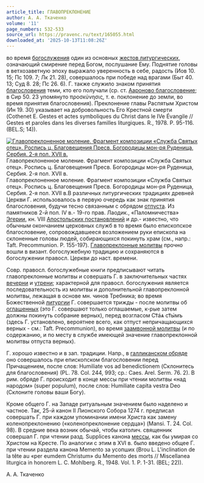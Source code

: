 ```yaml
---
article_title: ГЛАВОПРЕКЛОНЕНИЕ
author: А. А. Ткаченко
volume: '11'
page_numbers: 532-533
source_url: https://pravenc.ru/text/165055.html
downloaded_at: '2025-10-13T11:08:26Z'
---
```


во время [богослужения](https://pravenc.ru/text/богослужения.html) один из основных [жестов литургических](<https://pravenc.ru/text/жестов литургических.html>), означающий смирение перед Богом, послушание Ему. Поднятие головы в ветхозаветную эпоху выражало уверенность в себе, радость (Иов 10. 15; Пс 109. 7; Лк 21. 28), совершалось при победе над врагами (Быт 40. 13; Суд 8. 28; Пс 26. 6). Г. также служило знаком принятия [благословения](https://pravenc.ru/text/благословения.html) теми, кто его получали (ср. ст. [Аароново благословение](<https://pravenc.ru/text/Аароново благословение.html>); в Сир 50. 23 упомянуто προσκύνησις, т. е. поклонение до земли, во время принятия благословения). Преклонение главы Распятым Христом (Ин 19. 30) указывает на добровольность Его Крестной смерти (Cothenet E. Gestes et actes symboliques du Christ dans le IVe Évangile // Gestes et paroles dans les diverses familles liturgiques. R., 1978. P. 95-116. (BEL.S; 14)).

[![Главопреклоненное моление. Фрагмент композиции «Служба Святых отец». Роспись ц. Благовещения Пресв. Богородицы мон-ря Руденица, Сербия. 2-я пол. XVII в.](https://pravenc.ru/data/475/469/1234/i200.jpg "Кликните для увеличения картинки")](https://pravenc.ru/data/475/469/1234/i400.jpg)Главопреклоненное моление. Фрагмент композиции «Служба Святых отец». Роспись ц. Благовещения Пресв. Богородицы мон-ря Руденица, Сербия. 2-я пол. XVII в.  
Главопреклоненное моление. Фрагмент композиции «Служба Святых отец». Роспись ц. Благовещения Пресв. Богородицы мон-ря Руденица, Сербия. 2-я пол. XVII в.В различных литургических традициях древней Церкви Г. использовалось в первую очередь как знак принятия благословения, будучи тесно связанным с обрядом [отпуста](https://pravenc.ru/text/отпуста.html). Из памятников 2-й пол. IV в.- 19-го прав. Лаодик., «Паломничества» [Эгерии](https://pravenc.ru/text/Эгерии.html), кн. VIII [Апостольских постановлений](<https://pravenc.ru/text/Апостольские постановления.html>) и др.- известно, что обычным окончанием церковных служб в то время было епископское благословение, сопровождавшееся возложением руки епископа на склоненные головы людей, собирающихся покинуть храм (см., напр.: Taft. Precommunion. P. 155-197). [Главопреклонные молитвы](<https://pravenc.ru/text/Главопреклонные молитвы.html>) прочно вошли в визант. богослужебную традицию и сохраняются в богослужении правосл. Церкви до наст. времени.

Совр. правосл. богослужебные книги предписывают читать главопреклонные молитвы и совершать Г. в заключительных частях [вечерни](https://pravenc.ru/text/вечерни.html) и [утрени](https://pravenc.ru/text/Утреня.html); характерной для правосл. богослужения является последовательность из молитвы и дополнительной главопреклонной молитвы, лежащая в основе мн. чинов Требника; во время Божественной [литургии](https://pravenc.ru/text/Литургия.html) Г. совершается трижды - после молитвы об [оглашенных](https://pravenc.ru/text/оглашение.html) (это Г. совершают только оглашаемые, к-рые затем должны покинуть собрание верных), перед возгласом <span class="cu">Ст҃а҆ѧ</span> <span class="cu">ст҃ы҆мъ</span>  (здесь Г. установлено, вероятнее всего, как отпуст непричащающихся верных - см.: Taft. Precommunion), во время [заамвонной молитвы](<https://pravenc.ru/text/заамвонной молитвы.html>) (и по содержанию, и по месту в службе имеющей значение главопреклонной молитвы отпуста верных).

Г. хорошо известно и в зап. традиции. Напр., в [галликанском обряде](<https://pravenc.ru/text/ГАЛЛИКАНСКИЙ ОБРЯД.html>) оно совершалось при епископском благословении перед Причащением, после слов: Humiliate vos ad benedictionem (Склонитесь для благословения) (PL. 78. Col. 244, 993; ср.: Caes. Arel. Serm. 76. 2). В рим. обряде Г. происходит в конце мессы при чтении молитвы «над народом» (super populum), после слов: Humiliate capita vestra Deo (Склоните головы ваши Богу).

Кроме общего Г. на Западе ритуальным значением было наделено и частное. Так, 25-й канон II Лионского Собора 1274 г. предписал совершать Г. при каждом упоминании имени Христа как замену коленопреклонению («коленопреклонение сердца») (Mansi. T. 24. Col. 98). В средние века возник обычай, чтобы католич. священник совершал Г. при чтении разд. Supplices канона [мессы](https://pravenc.ru/text/Месса.html), как бы умирая со Христом на Кресте. По аналогии с этим в XVI в. было введено общее Г. при чтении раздела канона Memento за усопших (Brou L. L'inclination de la tête au «per eumdem Christum» du Memento des morts // Miscellanea liturgica in honorem L. C. Mohlberg. R., 1948. Vol. 1. P. 1-31. (BEL; 22)).

А. А. Ткаченко
